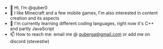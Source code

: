 - 👋 Hi, I’m @quber0
- 👀 I like Minecraft and a few mobile games, I'm also interested in content creation and its aspects
- 🌱 I'm currently learning different coding languages, right now it's C++ and partly JavaScript
- 📫 How to reach me: email me @ quberga@gmail.com or add me on discord (stevestiw)
